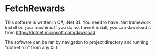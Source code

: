 # FetchRewards

This softeare is written in C#, .Net 3.1. You need to have .Net framework install on your machine. If you do not have it install, you can download it from https://dotnet.microsoft.com/download

The software can be ran by navigation to project directory and running "dotnet run" from any CLI

